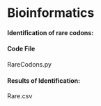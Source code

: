 # Bioinformatics
#### Identification of rare codons: 
#### Code File
RareCodons.py
#### Results of Identification:
Rare.csv
